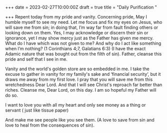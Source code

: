 +++
date = 2023-02-27T10:00:00Z
draft = true
title = "Daily Purification "

+++
Repent today from my pride and vanity. Concerning pride, May I humble myself to see my need. Let me focus and fix my eyes on Jesus, who will save me from sin; in doing that, I’m way far from fault finding others or looking down on them. Yes, I may acknowledge or discern their sin or ignorance, yet I may show mercy just as the Father has given me mercy. What do I have which was not given to me? And why do I act like something when I’m nothing? (1 Corinthians 4;7, Galatians 6:3) (I have the exact Adamic nature that was bought out from the filth of sin). Father, cleanse this pride and self that I see in me.

Vanity and the world's golden store are so embedded in me. I take the excuse to gather in vanity for my family's sake and ‘financial security’, but it draws me away from my first love. I pray that you will save me from this wretchedness Dear Lord. And that I will see Christ's reproach far better than riches. Cleanse me, Dear Lord, on this day. I am so hopeful my Father will do so.

I want to love you with all my heart and only see money as a thing or servant ( just like tissue paper)

And make me see people like you see them. (A love to save from sin and love to heal from the consequences of sin).